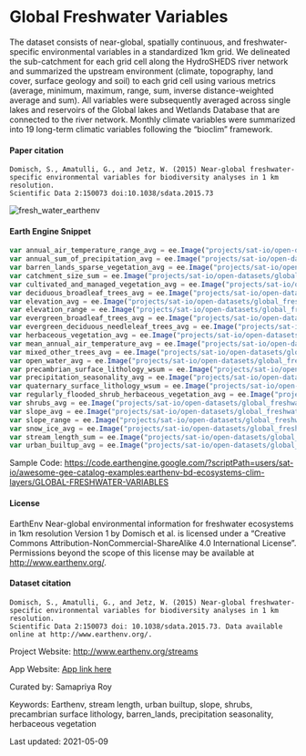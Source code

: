 # Global Freshwater Variables

The dataset consists of near-global, spatially continuous, and freshwater-specific environmental variables in a standardized 1km grid. We delineated the sub-catchment for each grid cell along the HydroSHEDS river network and summarized the upstream environment (climate, topography, land cover, surface geology and soil) to each grid cell using various metrics (average, minimum, maximum, range, sum, inverse distance-weighted average and sum). All variables were subsequently averaged across single lakes and reservoirs of the Global lakes and Wetlands Database that are connected to the river network. Monthly climate variables were summarized into 19 long-term climatic variables following the “bioclim” framework.

#### Paper citation

```
Domisch, S., Amatulli, G., and Jetz, W. (2015) Near-global freshwater-specific environmental variables for biodiversity analyses in 1 km resolution.
Scientific Data 2:150073 doi:10.1038/sdata.2015.73
```

![fresh_water_earthenv](https://user-images.githubusercontent.com/6677629/117553926-f0780300-b019-11eb-8139-d68cafbd1ff3.gif)



#### Earth Engine Snippet

```js
var annual_air_temperature_range_avg = ee.Image("projects/sat-io/open-datasets/global_freshwater_variables/annual_air_temperature_range_avg");
var annual_sum_of_precipitation_avg = ee.Image("projects/sat-io/open-datasets/global_freshwater_variables/annual_sum_of_precipitation_avg");
var barren_lands_sparse_vegetation_avg = ee.Image("projects/sat-io/open-datasets/global_freshwater_variables/barren_lands_sparse_vegetation_avg");
var catchment_size_sum = ee.Image("projects/sat-io/open-datasets/global_freshwater_variables/catchment_size_sum");
var cultivated_and_managed_vegetation_avg = ee.Image("projects/sat-io/open-datasets/global_freshwater_variables/cultivated_and_managed_vegetation_avg");
var deciduous_broadleaf_trees_avg = ee.Image("projects/sat-io/open-datasets/global_freshwater_variables/deciduous_broadleaf_trees_avg");
var elevation_avg = ee.Image("projects/sat-io/open-datasets/global_freshwater_variables/elevation_avg");
var elevation_range = ee.Image("projects/sat-io/open-datasets/global_freshwater_variables/elevation_range");
var evergreen_broadleaf_trees_avg = ee.Image("projects/sat-io/open-datasets/global_freshwater_variables/evergreen_broadleaf_trees_avg");
var evergreen_deciduous_needleleaf_trees_avg = ee.Image("projects/sat-io/open-datasets/global_freshwater_variables/evergreen_deciduous_needleleaf_trees_avg");
var herbaceous_vegetation_avg = ee.Image("projects/sat-io/open-datasets/global_freshwater_variables/herbaceous_vegetation_avg");
var mean_annual_air_temperature_avg = ee.Image("projects/sat-io/open-datasets/global_freshwater_variables/mean_annual_air_temperature_avg");
var mixed_other_trees_avg = ee.Image("projects/sat-io/open-datasets/global_freshwater_variables/mixed_other_trees_avg");
var open_water_avg = ee.Image("projects/sat-io/open-datasets/global_freshwater_variables/open_water_avg");
var precambrian_surface_lithology_wsum = ee.Image("projects/sat-io/open-datasets/global_freshwater_variables/precambrian_surface_lithology_wsum");
var precipitation_seasonality_avg = ee.Image("projects/sat-io/open-datasets/global_freshwater_variables/precipitation_seasonality_avg");
var quaternary_surface_lithology_wsum = ee.Image("projects/sat-io/open-datasets/global_freshwater_variables/quaternary_surface_lithology_wsum");
var regularly_flooded_shrub_herbaceous_vegetation_avg = ee.Image("projects/sat-io/open-datasets/global_freshwater_variables/regularly_flooded_shrub_herbaceous_vegetation_avg");
var shrubs_avg = ee.Image("projects/sat-io/open-datasets/global_freshwater_variables/shrubs_avg");
var slope_avg = ee.Image("projects/sat-io/open-datasets/global_freshwater_variables/slope_avg");
var slope_range = ee.Image("projects/sat-io/open-datasets/global_freshwater_variables/slope_range");
var snow_ice_avg = ee.Image("projects/sat-io/open-datasets/global_freshwater_variables/snow-ice_avg");
var stream_length_sum = ee.Image("projects/sat-io/open-datasets/global_freshwater_variables/stream_length_sum");
var urban_builtup_avg = ee.Image("projects/sat-io/open-datasets/global_freshwater_variables/urban_builtup_avg");
```

Sample Code: https://code.earthengine.google.com/?scriptPath=users/sat-io/awesome-gee-catalog-examples:earthenv-bd-ecosystems-clim-layers/GLOBAL-FRESHWATER-VARIABLES


#### License
EarthEnv Near-global environmental information for freshwater ecosystems in 1km resolution Version 1 by Domisch et al. is licensed under a “Creative Commons Attribution-NonCommercial-ShareAlike 4.0 International License”. Permissions beyond the scope of this license may be available at http://www.earthenv.org/.

#### Dataset citation

```
Domisch, S., Amatulli, G., and Jetz, W. (2015) Near-global freshwater-specific environmental variables for biodiversity analyses in 1 km resolution.
Scientific Data 2:150073 doi: 10.1038/sdata.2015.73. Data available online at http://www.earthenv.org/.
```


Project Website: http://www.earthenv.org/streams

App Website: [App link here](https://earthenv-dot-map-of-life.appspot.com/2/-24.961/-21.453?collections=streams&layers=Precipitation_seasonality_(avg))

Curated by: Samapriya Roy

Keywords: Earthenv, stream length, urban builtup, slope, shrubs, precambrian surface lithology, barren_lands, precipitation seasonality, herbaceous vegetation

Last updated: 2021-05-09

